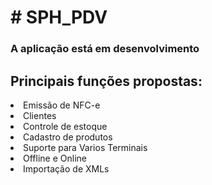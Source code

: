 <h1># SPH_PDV</h1>
<h3>A aplicação está em desenvolvimento</h2>
<h2>
  Principais funções propostas:
</h2>
<li>Emissão de NFC-e</li>
<li>Clientes</li>
<li>Controle de estoque</li>
<li>Cadastro de produtos</li>
<li>Suporte para Varios Terminais</li>
<li>Offline e Online</li>
<li>Importação de XMLs</li>
